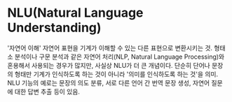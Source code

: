 # NLU(Natural Language Understanding)
'자연어 이해' 자연어 표현을 기계가 이해할 수 있는 다른 표현으로 변환시키는 것.
형태소 분석이나 구문 분석과 같은 자연어 처리(NLP, Natural Language Processing)와 혼용해서 사용되는 경우가 많지만, 사실상 NLU가 더 큰 개념이다. 
단순히 단어나 문장의 형태만 기계가 인식하도록 하는 것이 아니라 '의미를 인식하도록 하는 것'을 의미.
NLU 기능의 예로는 문장의 의도 분류, 서로 다른 언어 간 번역 문장 생성, 자연어 질문에 대한 답변 추출 등이 있음.
